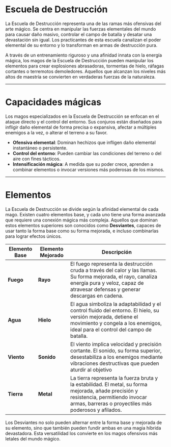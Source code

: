 # Escuela de Destrucción

La Escuela de Destrucción representa una de las ramas más ofensivas del arte mágico. Se centra en manipular las fuerzas elementales del mundo para causar daño masivo, controlar el campo de batalla y desatar una devastación sin igual. Los practicantes de esta escuela canalizan el poder elemental de su entorno y lo transforman en armas de destrucción pura.

A través de un entrenamiento riguroso y una afinidad innata con la energía mágica, los magos de la Escuela de Destrucción pueden manipular los elementos para crear explosiones abrasadoras, tormentas de hielo, ráfagas cortantes o terremotos demoledores. Aquellos que alcanzan los niveles más altos de maestría se convierten en verdaderas fuerzas de la naturaleza.

---

# Capacidades mágicas
Los magos especializados en la Escuela de Destrucción se enfocan en el ataque directo y el control del entorno. Sus conjuros están diseñados para infligir daño elemental de forma precisa o expansiva, afectar a múltiples enemigos a la vez, o alterar el terreno a su favor.

- **Ofensiva elemental**: Dominan hechizos que infligen daño elemental instantáneo o persistente.
- **Control del entorno**: Pueden cambiar las condiciones del terreno o del aire con fines tácticos.
- **Intensificación mágica**: A medida que su poder crece, aprenden a combinar elementos o invocar versiones más poderosas de los mismos.

---

# Elementos
La Escuela de Destrucción se divide según la afinidad elemental de cada mago. Existen cuatro elementos base, y cada uno tiene una forma avanzada que requiere una conexión mágica más compleja. Aquellos que dominan estos elementos superiores son conocidos como **Desviantes**, capaces de usar tanto la forma base como su forma mejorada, e incluso combinarlas para lograr efectos únicos.

| Elemento Base | Elemento Mejorado | Descripción |
|---------------|-------------------|-------------|
| **Fuego**     | **Rayo**          | El fuego representa la destrucción cruda a través del calor y las llamas. Su forma mejorada, el rayo, canaliza energía pura y veloz, capaz de atravesar defensas y generar descargas en cadena. |
| **Agua**      | **Hielo**         | El agua simboliza la adaptabilidad y el control fluido del entorno. El hielo, su versión mejorada, detiene el movimiento y congela a los enemigos, ideal para el control del campo de batalla. |
| **Viento**    | **Sonido**        | El viento implica velocidad y precisión cortante. El sonido, su forma superior, desestabiliza a los enemigos mediante vibraciones destructivas que pueden aturdir al objetivo |
| **Tierra**    | **Metal**         | La tierra representa la fuerza bruta y la estabilidad. El metal, su forma mejorada, añade precisión y resistencia, permitiendo invocar armas, barreras o proyectiles más poderosos y afilados. |

Los Desviantes no solo pueden alternar entre la forma base y mejorada de su elemento, sino que también pueden fundir ambas en una magia híbrida devastadora. Esta versatilidad los convierte en los magos ofensivos más letales del mundo mágico.
